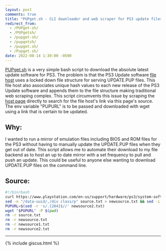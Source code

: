 ```yaml
---
layout: post
comments: true
title: "PUPget.sh - CLI downloader and web scraper for PS3 update files (UPDATE.PUP)"
redirect_from:
  - /PUPget-sh/
  - /PUPgetsh/
  - /pupget-sh/
  - /pupgetsh/
  - /pupget.sh/
  - /Pupget.sh/
date: 2022-08-14 1:30:00 -0500
---
```

[PUPget.sh](https://github.com/JakeTurner616/PUPget.sh) is a very simple bash script to download the absolute latest update software for PS3. The problem is that the PS3 Update software [file host](https://dus01.ps3.update.playstation.net) uses a locked down file structure for serving UPDATE.PUP files. This file host also associates unique hash values to each new release of the PS3 Update software and appends them to the file structure making traditional web scraping complex. This script circumvents this issue by scraping the [host page](https://www.playstation.com/en-us/support/hardware/ps3/system-software/) directly to search for the file host's link via this page's source. The env variable "PUPURL" is to be passed and downloaded with wget using a link that is certain to be updated.
## Why:
I wanted to run a mirror of emulation files including BIOS and ROM files for the PS3 without having to manually update the UPDATE.PUP files when they get out of date. This script allows me to automate their download to my file backend as to host an up to date mirror with a set frequency to pull and push an update. This could be useful to anyone else wanting to download UPDATE.PUP files on the command line.
## Source:
```bash
#!/bin/bash
curl https://www.playstation.com/en-us/support/hardware/ps3/system-software/ > source.txt
sed -n "/data-uuid/,/div class/p" source.txt > newsource.txt && sed -i '2,$d' newsource.txt && grep -oP "http://\K[^']+" newsource.txt > newsource1.txt && grep -oP '^.*"' newsource1.txt > newsource2.txt 
PUPURL=$(sed -r 's/.{204}$//' newsource2.txt)
wget "$PUPURL" -P $(pwd)
rm -r source.txt
rm -r newsource.txt
rm -r newsource1.txt
rm -r newsource2.txt 
```
---
{% include giscus.html %}


